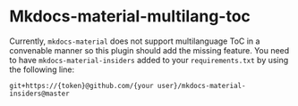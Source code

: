 Mkdocs-material-multilang-toc
===

Currently, `mkdocs-material` does not support multilanguage ToC in a convenable manner so this plugin should add the missing feature. You need to have `mkdocs-material-insiders` added to your `requirements.txt` by using the following line:
```
git+https://{token}@github.com/{your user}/mkdocs-material-insiders@master
```
